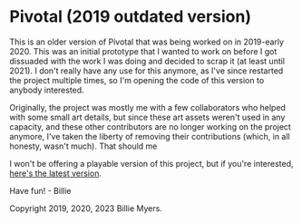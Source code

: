 # Pivotal (2019 outdated version)

This is an older version of Pivotal that was being worked on in 2019-early 2020. This was an initial prototype that I wanted to work on before I got dissuaded with the work I was doing and decided to scrap it (at least until 2021). I don't really have any use for this anymore, as I've since restarted the project multiple times, so I'm opening the code of this version to anybody interested.

Originally, the project was mostly me with a few collaborators who helped with some small art details, but since these art assets weren't used in any capacity, and these other contributors are no longer working on the project anymore, I've taken the liberty of removing their contributions (which, in all honesty, wasn't much). That should me

I won't be offering a playable version of this project, but if you're interested, [here's the latest version](https://tanuki-billie.itch.io/pivotal).

Have fun! - Billie

Copyright 2019, 2020, 2023 Billie Myers.

